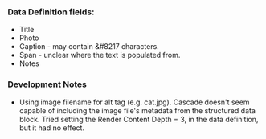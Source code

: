 ### Data Definition fields:
* Title
* Photo
* Caption - may contain &#8217 characters.
* Span - unclear where the text is populated from. 
* Notes
### Development Notes
* Using image filename for alt tag (e.g. cat.jpg). Cascade doesn't seem capable of including the image file's metadata from the structured data block. Tried setting the Render Content Depth = 3, in the data definition, but it had no effect.